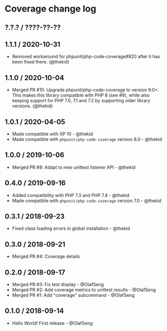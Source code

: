 Coverage change log
===================

## ?.?.? / ????-??-??

## 1.1.1 / 2020-10-31

* Removed workaround for phpunit/php-code-coverage#820 after it has been
  fixed there.
  (@thekid)

## 1.1.0 / 2020-10-04

* Merged PR #10: Upgrade phpunit/php-code-coverage to version 9.0+. This
  makes this library compatible with PHP 8 (see #9), while also keeping
  support for PHP 7.0, 7.1 and 7.2 by supporting older library versions.
  (@thekid)

## 1.0.1 / 2020-04-05

* Made compatible with XP 10 - @thekid
* Made compatible with `phpunit/php-code-coverage` version 8.0 - @thekid

## 1.0.0 / 2019-10-06

* Merged PR #8: Adapt to new unittest listener API - @thekid

## 0.4.0 / 2019-09-16

* Added compatibility with PHP 7.3 and PHP 7.4 - @thekid
* Made compatible with `phpunit/php-code-coverage` version 7.0 - @thekid

## 0.3.1 / 2018-09-23

* Fixed class loading errors in global installation - @thekid

## 0.3.0 / 2018-09-21

* Merged PR #4: Coverage details

## 0.2.0 / 2018-09-17

* Merged PR #3: Fix test display - @OlafSeng
* Merged PR #2: Add coverage metrics to unittest results - @OlafSeng
* Merged PR #1: Add "coverage" subcommand - @OlafSeng

## 0.1.0 / 2018-09-14

* Hello World! First release - @OlafSeng